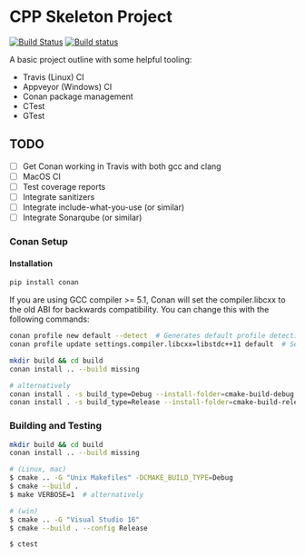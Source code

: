 # CPP Skeleton Project

[![Build Status](https://travis-ci.org/CraigANV/cpp-project-skeleton.svg?branch=master)](https://travis-ci.org/CraigANV/cpp-project-skeleton)
[![Build status](https://ci.appveyor.com/api/projects/status/github/CraigANV/cpp-project-skeleton?svg=true)](https://ci.appveyor.com/project/CraigANV/cpp-project-skeleton/branch/master)

A basic project outline with some helpful tooling:
- Travis (Linux) CI
- Appveyor (Windows) CI
- Conan package management
- CTest
- GTest

## TODO
- [ ] Get Conan working in Travis with both gcc and clang
- [ ] MacOS CI
- [ ] Test coverage reports
- [ ] Integrate sanitizers
- [ ] Integrate include-what-you-use (or similar)
- [ ] Integrate Sonarqube (or similar)

### Conan Setup

#### Installation
```bash
pip install conan
```

If you are using GCC compiler >= 5.1, Conan will set the compiler.libcxx to the old ABI for backwards compatibility. You can change this with the following commands:
```bash
conan profile new default --detect  # Generates default profile detecting GCC and sets old ABI
conan profile update settings.compiler.libcxx=libstdc++11 default  # Sets libcxx to C++11 ABI
```

```bash
mkdir build && cd build
conan install .. --build missing

# alternatively
conan install . -s build_type=Debug --install-folder=cmake-build-debug --build missing
conan install . -s build_type=Release --install-folder=cmake-build-release --build missing
```

### Building and Testing

```bash
mkdir build && cd build
conan install .. --build missing

# (Linux, mac)
$ cmake .. -G "Unix Makefiles" -DCMAKE_BUILD_TYPE=Debug
$ cmake --build .
$ make VERBOSE=1  # alternatively

# (win)
$ cmake .. -G "Visual Studio 16"
$ cmake --build . --config Release

$ ctest
```
